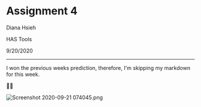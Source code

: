 # Assignment 4
Diana Hsieh

HAS Tools

9/20/2020
- - -

I won the previous weeks prediction, therefore, I'm skipping my markdown for this week.

:tada::tada:

![Screenshot 2020-09-21 074045.png](C:\Users\dnahh\Desktop\HAS_Tools_dir\homework-hsiehdf-git\Training_Workspace)
